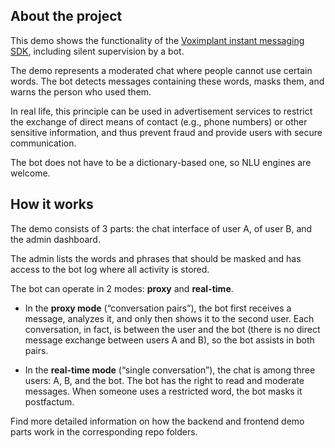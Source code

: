  ## About the project

This demo shows the functionality of the [Voximplant instant messaging SDK](https://voximplant.com/docs/guides/im), including silent supervision by a bot. 

The demo represents a moderated chat where people cannot use certain words. The bot detects messages containing these words, masks them, and warns the person who used them.

In real life, this principle can be used in advertisement services to restrict the exchange of direct means of contact (e.g., phone numbers) or other sensitive information, and thus prevent fraud and provide users with secure communication. 

The bot does not have to be a dictionary-based one, so NLU engines are welcome.

## How it works

The demo consists of 3 parts: the chat interface of user A, of user B, and the admin dashboard. 

The admin lists the words and phrases that should be masked and has access to the bot log where all activity is stored. 

The bot can operate in 2 modes: **proxy** and **real-time**. 

- In the **proxy mode** (“conversation pairs”), the bot first receives a message, analyzes it, and only then shows it to the second user. Each conversation, in fact, is between the user and the bot (there is no direct message exchange between users A and B), so the bot assists in both pairs. 

- In the **real-time mode** (“single conversation”), the chat is among three users: A, B, and the bot. The bot has the right to read and moderate messages. When someone uses a restricted word, the bot masks it postfactum. 

Find more detailed information on how the backend and frontend demo parts work in the corresponding repo folders.
